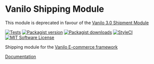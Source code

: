 # Vanilo Shipping Module

This module is deprecated in favour of the [Vanilo 3.0 Shipment Module](https://github.com/vanilophp/shipment)

[![Tests](https://img.shields.io/github/workflow/status/vanilophp/shipping/tests/master?style=flat-square)](https://github.com/vanilophp/shipping/actions?query=workflow%3Atests)
[![Packagist version](https://img.shields.io/packagist/v/vanilo/shipping.svg?style=flat-square)](https://packagist.org/packages/vanilo/shipping)
[![Packagist downloads](https://img.shields.io/packagist/dt/vanilo/shipping.svg?style=flat-square)](https://packagist.org/packages/vanilo/shipping)
[![StyleCI](https://styleci.io/repos/170979053/shield?branch=master)](https://styleci.io/repos/170979053)
[![MIT Software License](https://img.shields.io/badge/license-MIT-blue.svg?style=flat-square)](LICENSE.md)

Shipping module for the [Vanilo E-commerce framework](https://vanilo.io)

[Documentation](https://vanilo.io/docs/master/shipping)
